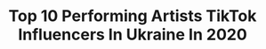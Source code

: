 ---
title: Top 10 Performing Artists TikTok Influencers In Ukraine In 2020
description: >-
  Find top performing artists TikTok influencers in Ukraine in 2020. Most popular hashtags: #sketchbook #artwork #quarantine #painting.
platform: TikTok
profiles:
  - username: "narnian_penguin"
    fullname: >-
      🦋Наглый эльф🦋
    location: "Ukraine"
    followers: 8182
    engagement: 1784
    commentsToLikes: 0.043744
    id: ck9euiqxidr2i0j78iu85g0wk
    verified: false
    hashtags: "#pinsdiy, #venusmcflytrap, #artist, #arttutorials"
  - username: "osennyaya_kate"
    fullname: >-
      Екатерина Осенняя
    location: "Ukraine"
    followers: 50067
    engagement: 1660
    commentsToLikes: 0.024340
    id: cka0ynaofbxhm0i78j3kaleg7
    verified: false
    hashtags: "#jonnydepp, #spring, #faceawards, #nyxfaceawards"
  - username: "siadoma"
    fullname: >-
      Siadoma
    location: "Ukraine"
    followers: 6193
    engagement: 1509
    commentsToLikes: 0.012958
    id: ck9fmu1bhvcel0j78soq7ijxl
    verified: false
    hashtags: "#girls, #isolation, #motherofdragons, #lanadelrey"
  - username: "asuna_yuuki333"
    fullname: >-
      asuna_yuuki333
    location: "Ukraine"
    followers: 13291
    engagement: 775
    commentsToLikes: 0.016622
    id: ck94finanbtjy0j78d7hof8qp
    verified: false
    hashtags: "#memories, #juggling, #aerialhoop, #4minute"
  - username: "positiff_ua"
    fullname: >-
      positiff
    location: "Ukraine"
    followers: 37679
    engagement: 1379
    commentsToLikes: 0.008900
    id: ck8se8q26ipy20j78jyhxf2j7
    verified: false
    hashtags: "#2popodcast, #quarantine, #stayhome, #boredinthehouse"
  - username: "nataliazvir"
    fullname: >-
      Natalia Zvir
    location: "Ukraine"
    followers: 16345
    engagement: 740
    commentsToLikes: 0.008816
    id: ckacls21igsjn0i788svrshda
    verified: false
    hashtags: "#macramedesign, #macramelover, #blowingglass, #leonardodicaprio"
  - username: "marvelfaniioo"
    fullname: >-
      Daddy is here 😏
    location: "Ukraine"
    followers: 2368
    engagement: 2044
    commentsToLikes: 0.046354
    id: cka0hzwnsbizf0i78i8fmrkyn
    verified: false
    hashtags: "#recomendation, #deanwinchester, #progress, #steverogers"
  - username: "artsyhouse"
    fullname: >-
      Artsy house
    location: "Ukraine"
    followers: 45995
    engagement: 2665
    commentsToLikes: 0.016177
    id: ck8zae0r11an90j78r44o1f5b
    verified: false
    hashtags: "#markers, #succulent, #prismacolor, #copic"
  - username: "viyavorska"
    fullname: >-
      Vi Yavorska
    location: "Ukraine"
    followers: 3429
    engagement: 1184
    commentsToLikes: 0.030916
    id: ck9dqnq5k0nyl0j78va4thha0
    verified: false
    hashtags: "#glitter, #ballpointpenart, #pov, #80schallenge"
  - username: "unaanya"
    fullname: >-
      oh hi mark
    location: "Ukraine"
    followers: 57462
    engagement: 2483
    commentsToLikes: 0.007756
    id: cka65kozadfx10i78kmhlrmxv
    verified: false
    hashtags: "#nctten, #blackpink, #sketch, #jennie"
---